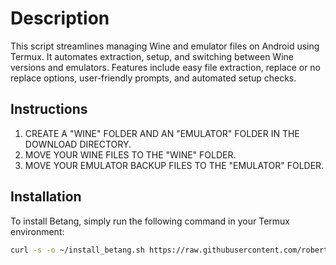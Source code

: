 # Description

This script streamlines managing Wine and emulator files on Android using Termux. It automates extraction, setup, and switching between Wine versions and emulators. Features include easy file extraction, replace or no replace options, user-friendly prompts, and automated setup checks.

## Instructions

1. CREATE A "WINE" FOLDER AND AN "EMULATOR" FOLDER IN THE DOWNLOAD DIRECTORY.
2. MOVE YOUR WINE FILES TO THE "WINE" FOLDER.
3. MOVE YOUR EMULATOR BACKUP FILES TO THE "EMULATOR" FOLDER.

## Installation

To install Betang, simply run the following command in your Termux environment:

```bash
curl -s -o ~/install_betang.sh https://raw.githubusercontent.com/robertneed20k/betang/main/install && clear && . ~/install_betang.sh
